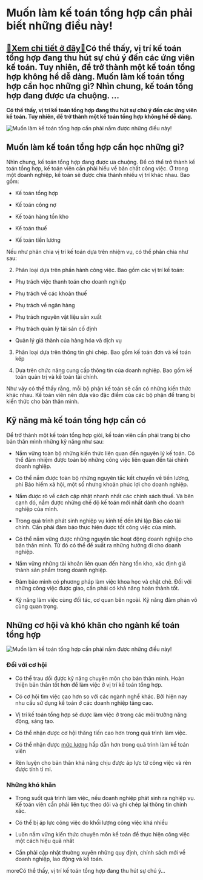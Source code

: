 Muốn làm kế toán tổng hợp cần phải biết những điều này!
=======================================================

[:gift:Xem chi tiết ở đây:gift:](https://hddtvn.com/muon-lam-ke-toan-tong-hop-can-phai-biet-nhung-dieu-nay/)Có thể thấy, vị trí kế toán tổng hợp đang thu hút sự chú ý đến các ứng viên kế toán. Tuy nhiên, để trở thành một kế toán tổng hợp không hề dễ dàng. Muốn làm kế toán tổng hợp cần học những gì? Nhìn chung, kế toán tổng hợp đang được ưa chuộng. …
---------------------------------------------------------------------------------------------------------------------------------------------------------------------------------------------------------------------------------------------------

**Có thể thấy, vị trí kế toán tổng hợp đang thu hút sự chú ý đến các ứng viên kế toán. Tuy nhiên, để trở thành một kế toán tổng hợp không hề dễ dàng.**


![Muốn làm kế toán tổng hợp cần phải nắm được những điều này!](https://hddtvn.com/wp-content/uploads/2021/01/39676358.jpg)


Muốn làm kế toán tổng hợp cần học những gì?
-------------------------------------------


Nhìn chung, kế toán tổng hợp đang được ưa chuộng. Để có thể trở thành kế toán tổng hợp, kế toán viên cần phải hiểu về bản chất công việc. Ở trong một doanh nghiệp, kế toán sẽ được chia thành nhiều vị trí khác nhau. Bao gồm:




* Kế toán tổng hợp

* Kế toán công nợ

* Kế toán hàng tồn kho

* Kế toán thuế

* Kế toán tiền lương



Nếu như phân chia vị trí kế toán dựa trên nhiệm vụ, có thể phân chia như sau:




2. Phân loại dựa trên phần hành công việc. Bao gồm các vị trí kế toán:





* Phụ trách việc thanh toán cho doanh nghiệp

* Phụ trách về các khoản thuế

* Phụ trách về ngân hàng

* Phụ trách nguyên vật liệu sản xuất

* Phụ trách quản lý tài sản cố định

* Quản lý giá thành của hàng hóa và dịch vụ





3. Phân loại dựa trên thông tin ghi chép. Bao gồm kế toán đơn và kế toán kép

5. Dựa trên chức năng cung cấp thông tin của doanh nghiệp. Bao gồm kế toán quản trị và kế toán tài chính.



Như vậy có thể thấy rằng, mỗi bộ phận kế toán sẽ cần có những kiến thức khác nhau. Kế toán viên nên dựa vào đặc điểm của các bộ phận để trang bị kiến thức cho bản thân mình.


Kỹ năng mà kế toán tổng hợp cần có
----------------------------------


Để trở thành một kế toán tổng hợp giỏi, kế toán viên cần phải trang bị cho bản thân mình những kỹ năng như sau:




* Nắm vững toàn bộ những kiến thức liên quan đến nguyên lý kế toán. Có thể đảm nhiệm được toàn bộ những công việc liên quan đến tài chính doanh nghiệp.

* Có thể nắm được toàn bộ những nguyên tắc kết chuyển về tiền lương, phí Bảo hiểm xã hội, một số nhưng khoản phúc lợi cho doanh nghiệp.

* Nắm được rõ về cách cập nhật nhanh nhất các chính sách thuế. Và bên cạnh đó, nắm được những chế độ kế toán mới nhất dành cho doanh nghiệp của mình.

* Trong quá trình phát sinh nghiệp vụ kinh tế đến khi lập Báo cáo tài chính. Cần phải đảm bảo thực hiện được tốt công việc của mình.

* Có thể nắm vững được những nguyên tắc hoạt động doanh nghiệp cho bản thân mình. Từ đó có thể đề xuất ra những hướng đi cho doanh nghiệp.

* Nắm vững những tài khoản liên quan đến hàng tồn kho, xác định giá thành sản phẩm trong doanh nghiệp.

* Đảm bảo mình có phương pháp làm việc khoa học và chặt chẽ. Đối với những công việc được giao, cần phải có khả năng hoàn thành tốt.

* Kỹ năng làm việc cùng đối tác, cơ quan bên ngoài. Kỹ năng đàm phán vô cùng quan trọng.



Những cơ hội và khó khăn cho ngành kế toán tổng hợp
---------------------------------------------------


![Muốn làm kế toán tổng hợp cần phải nắm được những điều này!](https://hddtvn.com/wp-content/uploads/2021/01/66257920.jpg)


### Đối với cơ hội




* Có thể trau dồi được kỹ năng chuyên môn cho bản thân mình. Hoàn thiện bản thân tốt hơn để làm việc ở vị trí kế toán tổng hợp.

* Có cơ hội tìm việc cao hơn so với các ngành nghề khác. Bởi hiện nay nhu cầu sử dụng kế toán ở các doanh nghiệp tăng cao.

* Vị trí kế toán tổng hợp sẽ được làm việc ở trong các môi trường năng động, sáng tạo.

* Có thể nhận được cơ hội thăng tiến cao hơn trong quá trình làm việc.

* Có thể nhận được [mức lương](#) hấp dẫn hơn trong quá trình làm kế toán viên

* Rèn luyện cho bản thân khả năng chịu được áp lực từ công việc và rèn được tính tỉ mỉ.



### Những khó khăn




* Trong suốt quá trình làm việc, nếu doanh nghiệp phát sinh ra nghiệp vụ. Kế toán viên cần phải liên tục theo dõi và ghi chép lại thông tin chính xác.

* Có thể bị áp lực công việc do khối lượng công việc khá nhiều

* Luôn nắm vững kiến thức chuyên môn kế toán để thực hiện công việc một cách hiệu quả nhất

* Cần phải cập nhật thường xuyên những quy định, chính sách mới về doanh nghiệp, lao động và kế toán.



moreCó thể thấy, vị trí kế toán tổng hợp đang thu hút sự chú ý…

